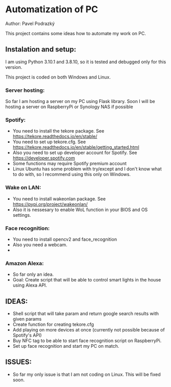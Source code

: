 # Automatization of PC
Author: Pavel Podrazký

This project contains some ideas how to automate my work on PC.

## Instalation and setup:
I am using Python 3.10.1 and 3.8.10, so it is tested and debugged only for this version.

This project is coded on both Windows and Linux.

### Server hosting:
So far I am hosting a server on my PC using Flask library. Soon I will be hosting a server on RaspberryPi or Synology NAS if possible

### Spotify:
* You need to install the tekore package. See https://tekore.readthedocs.io/en/stable/
* You need to set up tekore.cfg. See https://tekore.readthedocs.io/en/stable/getting_started.html
* Also you need to set up developer account for Spotify. See https://developer.spotify.com
* Some functions may require Spotify premium account
* Linux Ubuntu has some problem with try/except and I don't know what to do with, so I recommend using this only on Windows.

### Wake on LAN:
* You need to install wakeonlan package. See https://pypi.org/project/wakeonlan/
* Also it is nessesary to enable WoL function in your BIOS and OS settings.

### Face recognition:
* You need to install opencv2 and face_recognition
* Also you need a webcam.
* 

### Amazon Alexa:
* So far only an idea.
* Goal: Create script that will be able to control smart lights in the house using Alexa API.

## IDEAS:
* Shell script that will take param and return google search results with given params
* Create function for creating tekore.cfg
* Add playing on more devices at once (currently not possible because of Spotify's API)
* Buy NFC tag to be able to start face recognition script on RaspberryPi.
* Set up face recognition and start my PC on match.

## ISSUES:
* So far my only issue is that I am not coding on Linux. This will be fixed soon.
